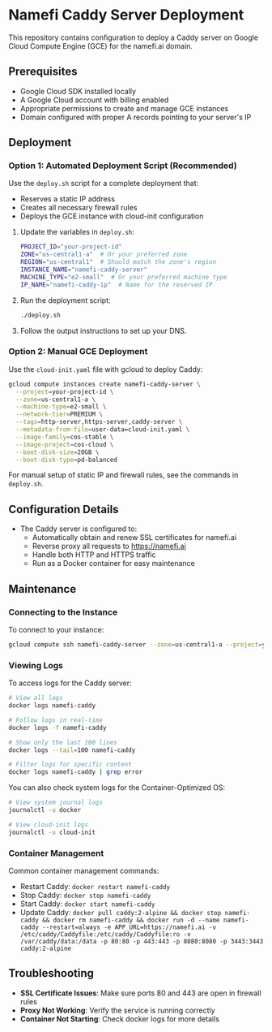 # Namefi Caddy Server Deployment

This repository contains configuration to deploy a Caddy server on Google Cloud Compute Engine (GCE) for the namefi.ai domain.

## Prerequisites

- Google Cloud SDK installed locally
- A Google Cloud account with billing enabled
- Appropriate permissions to create and manage GCE instances
- Domain configured with proper A records pointing to your server's IP

## Deployment

### Option 1: Automated Deployment Script (Recommended)

Use the `deploy.sh` script for a complete deployment that:
- Reserves a static IP address
- Creates all necessary firewall rules
- Deploys the GCE instance with cloud-init configuration

1. Update the variables in `deploy.sh`:
   ```bash
   PROJECT_ID="your-project-id"
   ZONE="us-central1-a"  # Or your preferred zone
   REGION="us-central1"  # Should match the zone's region
   INSTANCE_NAME="namefi-caddy-server"
   MACHINE_TYPE="e2-small"  # Or your preferred machine type
   IP_NAME="namefi-caddy-ip"  # Name for the reserved IP
   ```

2. Run the deployment script:
   ```bash
   ./deploy.sh
   ```

3. Follow the output instructions to set up your DNS.

### Option 2: Manual GCE Deployment

Use the `cloud-init.yaml` file with gcloud to deploy Caddy:

```bash
gcloud compute instances create namefi-caddy-server \
  --project=your-project-id \
  --zone=us-central1-a \
  --machine-type=e2-small \
  --network-tier=PREMIUM \
  --tags=http-server,https-server,caddy-server \
  --metadata-from-file=user-data=cloud-init.yaml \
  --image-family=cos-stable \
  --image-project=cos-cloud \
  --boot-disk-size=20GB \
  --boot-disk-type=pd-balanced
```

For manual setup of static IP and firewall rules, see the commands in `deploy.sh`.

## Configuration Details

- The Caddy server is configured to:
  - Automatically obtain and renew SSL certificates for namefi.ai
  - Reverse proxy all requests to https://namefi.ai
  - Handle both HTTP and HTTPS traffic
  - Run as a Docker container for easy maintenance

## Maintenance

### Connecting to the Instance

To connect to your instance:

```bash
gcloud compute ssh namefi-caddy-server --zone=us-central1-a --project=your-project-id
```

### Viewing Logs

To access logs for the Caddy server:

```bash
# View all logs
docker logs namefi-caddy

# Follow logs in real-time
docker logs -f namefi-caddy

# Show only the last 100 lines
docker logs --tail=100 namefi-caddy

# Filter logs for specific content
docker logs namefi-caddy | grep error
```

You can also check system logs for the Container-Optimized OS:

```bash
# View system journal logs
journalctl -u docker

# View cloud-init logs
journalctl -u cloud-init
```

### Container Management

Common container management commands:
- Restart Caddy: `docker restart namefi-caddy`
- Stop Caddy: `docker stop namefi-caddy`
- Start Caddy: `docker start namefi-caddy`
- Update Caddy: `docker pull caddy:2-alpine && docker stop namefi-caddy && docker rm namefi-caddy && docker run -d --name namefi-caddy --restart=always -e APP_URL=https://namefi.ai -v /etc/caddy/Caddyfile:/etc/caddy/Caddyfile:ro -v /var/caddy/data:/data -p 80:80 -p 443:443 -p 8080:8080 -p 3443:3443 caddy:2-alpine`

## Troubleshooting

- **SSL Certificate Issues**: Make sure ports 80 and 443 are open in firewall rules
- **Proxy Not Working**: Verify the service is running correctly
- **Container Not Starting**: Check docker logs for more details
